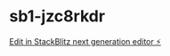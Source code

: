 # sb1-jzc8rkdr

[Edit in StackBlitz next generation editor ⚡️](https://stackblitz.com/~/github.com/jackjohns19/sb1-jzc8rkdr)